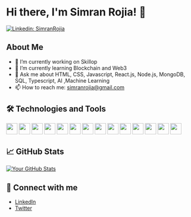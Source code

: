 # Hi there, I'm Simran Rojia! 👋

[![Linkedin: SimranRojia](https://img.shields.io/badge/-simran-rojia-blue?style=flat-square&logo=Linkedin&logoColor=white&link=https://www.linkedin.com/in/simran-rojia/)](https://www.linkedin.com/in/simran-rojia/)


## About Me

- 🔭 I’m currently working on Skillop
- 🌱 I’m currently learning Blockchain and Web3
- 💬 Ask me about HTML, CSS, Javascript, React.js, Node.js, MongoDB, SQL, Typescript, AI ,Machine Learning
- 📫 How to reach me: simranrojia@gmail.com


## 🛠️ Technologies and Tools

<p>
  <img src="https://img.shields.io/badge/-HTML5-E34F26?style=flat-square&logo=html5&logoColor=white" height="30"/>
  <img src="https://img.shields.io/badge/-CSS3-1572B6?style=flat-square&logo=css3" height="30"/>
  <img src="https://img.shields.io/badge/-JavaScript-F7DF1E?style=flat-square&logo=javascript&logoColor=black" height="30"/>
  <img src="https://img.shields.io/badge/-TypeScript-007ACC?style=flat-square&logo=typescript" height="30"/>
  <img src="https://img.shields.io/badge/-Node.js-339933?style=flat-square&logo=node.js&logoColor=white" height="30"/>
  <img src="https://img.shields.io/badge/-Express.js-000000?style=flat-square&logo=express&logoColor=white" height="30"/>
  <img src="https://img.shields.io/badge/-SQL-4479A1?style=flat-square&logo=mysql&logoColor=white" height="30"/>
  <img src="https://img.shields.io/badge/-Jupyter-FA0F00?style=flat-square&logo=jupyter" height="30"/>
  <img src="https://img.shields.io/badge/-TensorFlow-FF6F00?style=flat-square&logo=tensorflow&logoColor=white" height="30"/>
  <img src="https://img.shields.io/badge/-PyTorch-EE4C2C?style=flat-square&logo=pytorch&logoColor=white" height="30"/>
  <img src="https://img.shields.io/badge/-OpenAI-412991?style=flat-square&logo=openai&logoColor=white" height="30"/>
  <img src="https://img.shields.io/badge/-NumPy-013243?style=flat-square&logo=numpy" height="30"/>
  <img src="https://img.shields.io/badge/-Pandas-150458?style=flat-square&logo=pandas" height="30"/>
  <img src="https://img.shields.io/badge/-Matplotlib-239120?style=flat-square&logo=matplotlib" height="30"/>
</p>


## 📈 GitHub Stats

[![Your GitHub Stats](https://github-readme-stats.vercel.app/api?username=SimranRojia&show_icons=true&hide=issues&hide_title=true)](https://github.com/SimranRojia)


## 🔗 Connect with me

- [LinkedIn](https://www.linkedin.com/in/simran-rojia/)
- [Twitter](https://twitter.com/SimranRojia2284)

